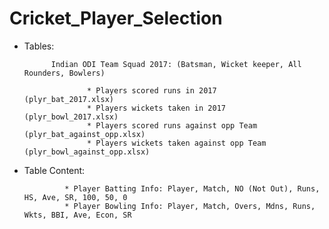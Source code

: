 # Cricket_Player_Selection

* Tables:

            Indian ODI Team Squad 2017: (Batsman, Wicket keeper, All Rounders, Bowlers)

                    * Players scored runs in 2017             (plyr_bat_2017.xlsx)
                    * Players wickets taken in 2017           (plyr_bowl_2017.xlsx)
                    * Players scored runs against opp Team    (plyr_bat_against_opp.xlsx)
                    * Players wickets taken against opp Team  (plyr_bowl_against_opp.xlsx)


* Table Content:

               * Player Batting Info: Player, Match, NO (Not Out), Runs, HS, Ave, SR, 100, 50, 0
               * Player Bowling Info: Player, Match, Overs, Mdns, Runs, Wkts, BBI, Ave, Econ, SR
